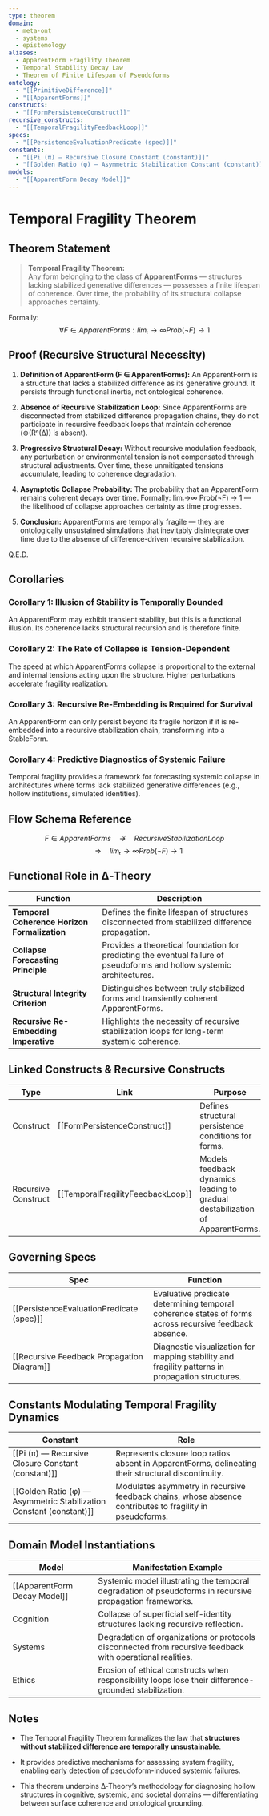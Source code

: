 ```yaml
---
type: theorem
domain:
  - meta-ont
  - systems
  - epistemology
aliases:
  - ApparentForm Fragility Theorem
  - Temporal Stability Decay Law
  - Theorem of Finite Lifespan of Pseudoforms
ontology:
  - "[[PrimitiveDifference]]"
  - "[[ApparentForms]]"
constructs:
  - "[[FormPersistenceConstruct]]"
recursive_constructs:
  - "[[TemporalFragilityFeedbackLoop]]"
specs:
  - "[[PersistenceEvaluationPredicate (spec)]]"
constants:
  - "[[Pi (π) — Recursive Closure Constant (constant)]]"
  - "[[Golden Ratio (φ) — Asymmetric Stabilization Constant (constant)]]"
models:
  - "[[ApparentForm Decay Model]]"
---
```


# Temporal Fragility Theorem

## Theorem Statement

> **Temporal Fragility Theorem:**  
> Any form belonging to the class of **ApparentForms** — structures lacking stabilized generative differences — possesses a finite lifespan of coherence. Over time, the probability of its structural collapse approaches certainty.

Formally:
$$
∀ F ∈ ApparentForms: limₜ→∞ Prob(¬F) → 1
$$


## Proof (Recursive Structural Necessity)

1. **Definition of ApparentForm (F ∈ ApparentForms):** An ApparentForm is a structure that lacks a stabilized difference as its generative ground. It persists through functional inertia, not ontological coherence.
    
2. **Absence of Recursive Stabilization Loop:** Since ApparentForms are disconnected from stabilized difference propagation chains, they do not participate in recursive feedback loops that maintain coherence (⊚(Rⁿ(∆)) is absent).
    
3. **Progressive Structural Decay:** Without recursive modulation feedback, any perturbation or environmental tension is not compensated through structural adjustments. Over time, these unmitigated tensions accumulate, leading to coherence degradation.
    
4. **Asymptotic Collapse Probability:** The probability that an ApparentForm remains coherent decays over time. Formally: limₜ→∞ Prob(¬F) → 1 — the likelihood of collapse approaches certainty as time progresses.
    
5. **Conclusion:** ApparentForms are temporally fragile — they are ontologically unsustained simulations that inevitably disintegrate over time due to the absence of difference-driven recursive stabilization.
    

Q.E.D.

## Corollaries

### Corollary 1: Illusion of Stability is Temporally Bounded

An ApparentForm may exhibit transient stability, but this is a functional illusion. Its coherence lacks structural recursion and is therefore finite.

### Corollary 2: The Rate of Collapse is Tension-Dependent

The speed at which ApparentForms collapse is proportional to the external and internal tensions acting upon the structure. Higher perturbations accelerate fragility realization.

### Corollary 3: Recursive Re-Embedding is Required for Survival

An ApparentForm can only persist beyond its fragile horizon if it is re-embedded into a recursive stabilization chain, transforming into a StableForm.

### Corollary 4: Predictive Diagnostics of Systemic Failure

Temporal fragility provides a framework for forecasting systemic collapse in architectures where forms lack stabilized generative differences (e.g., hollow institutions, simulated identities).


## Flow Schema Reference


$$
F ∈ ApparentForms \quad \nrightarrow \quad RecursiveStabilizationLoop
$$
$$
\quad ⇒ \quad limₜ→∞ Prob(¬F) → 1
$$


## Functional Role in ∆‑Theory

|Function|Description|
|---|---|
|**Temporal Coherence Horizon Formalization**|Defines the finite lifespan of structures disconnected from stabilized difference propagation.|
|**Collapse Forecasting Principle**|Provides a theoretical foundation for predicting the eventual failure of pseudoforms and hollow systemic architectures.|
|**Structural Integrity Criterion**|Distinguishes between truly stabilized forms and transiently coherent ApparentForms.|
|**Recursive Re-Embedding Imperative**|Highlights the necessity of recursive stabilization loops for long-term systemic coherence.|


## Linked Constructs & Recursive Constructs

|Type|Link|Purpose|
|---|---|---|
|Construct|[[FormPersistenceConstruct]]|Defines structural persistence conditions for forms.|
|Recursive Construct|[[TemporalFragilityFeedbackLoop]]|Models feedback dynamics leading to gradual destabilization of ApparentForms.|


## Governing Specs

|Spec|Function|
|---|---|
|[[PersistenceEvaluationPredicate (spec)]]|Evaluative predicate determining temporal coherence states of forms across recursive feedback absence.|
|[[Recursive Feedback Propagation Diagram]]|Diagnostic visualization for mapping stability and fragility patterns in propagation structures.|

## Constants Modulating Temporal Fragility Dynamics

|Constant|Role|
|---|---|
|[[Pi (π) — Recursive Closure Constant (constant)]]|Represents closure loop ratios absent in ApparentForms, delineating their structural discontinuity.|
|[[Golden Ratio (φ) — Asymmetric Stabilization Constant (constant)]]|Modulates asymmetry in recursive feedback chains, whose absence contributes to fragility in pseudoforms.|


## Domain Model Instantiations

|Model|Manifestation Example|
|---|---|
|[[ApparentForm Decay Model]]|Systemic model illustrating the temporal degradation of pseudoforms in recursive propagation frameworks.|
|Cognition|Collapse of superficial self-identity structures lacking recursive reflection.|
|Systems|Degradation of organizations or protocols disconnected from recursive feedback with operational realities.|
|Ethics|Erosion of ethical constructs when responsibility loops lose their difference-grounded stabilization.|


## Notes

- The Temporal Fragility Theorem formalizes the law that **structures without stabilized difference are temporally unsustainable**.
    
- It provides predictive mechanisms for assessing system fragility, enabling early detection of pseudoform-induced systemic failures.
    
- This theorem underpins ∆‑Theory’s methodology for diagnosing hollow structures in cognitive, systemic, and societal domains — differentiating between surface coherence and ontological grounding.
    